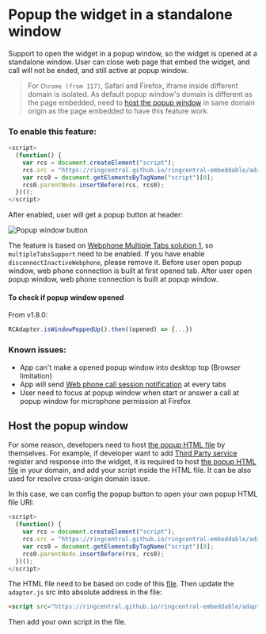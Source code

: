 # Popup the widget in a standalone window

Support to open the widget in a popup window, so the widget is opened at a standalone window. User can close web page that embed the widget, and call will not be ended, and still active at popup window.

> For `Chrome (from 117)`, Safari and Firefox, iframe inside different domain is isolated. As default popup window's domain is different as the page embedded, need to [host the popup window](popup-window.md#host-the-popup-window) in same domain origin as the page embedded to have this feature work.

### To enable this feature:

```js
<script>
  (function() {
    var rcs = document.createElement("script");
    rcs.src = "https://ringcentral.github.io/ringcentral-embeddable/adapter.js?enablePopup=1&multipleTabsSupport=1";
    var rcs0 = document.getElementsByTagName("script")[0];
    rcs0.parentNode.insertBefore(rcs, rcs0);
  })();
</script>
```

After enabled, user will get a popup button at header:

![Popup window button](https://user-images.githubusercontent.com/7036536/114856037-32e26180-9e19-11eb-9e41-46d40ff50c2d.png)

The feature is based on [Webphone Multiple Tabs solution 1](multiple-tabs.md#option-1-have-only-connection-in-first-opened-tab), so `multipleTabsSupport` need to be  enabled. If you have enable `disconnectInactiveWebphone`, please remove it. Before user open popup window, web phone connection is built at first opened tab. After user open popup window, web phone connection is built at popup window.

#### To check if popup window opened

From v1.8.0:

```js
RCAdapter.isWindowPoppedUp().then((opened) => {...})
```

### Known issues:

* App can't make a opened popup window into desktop top (Browser limitation)
* App will send [Web phone call session notification](widget-event.md#web-phone-call-event) at every tabs
* User need to focus at popup window when start or answer a call at popup window for microphone permission at Firefox

## Host the popup window

For some reason, developers need to host [the popup HTML file](https://github.com/ringcentral/ringcentral-embeddable/blob/master/src/popup.html) by themselves. For example, if developer want to add [Third Party service](https://github.com/ringcentral/ringcentral-embeddable/blob/master/docs/third-party-service-in-widget.md#third-party-service-in-widget) register and response into the widget, it is required to host [the popup HTML file](https://github.com/ringcentral/ringcentral-embeddable/blob/master/src/popup.html) in your domain, and add your script inside the HTML file. It can be also used for resolve cross-origin domain issue.

In this case, we can config the popup button to open your own popup HTML file URI:

```js
<script>
  (function() {
    var rcs = document.createElement("script");
    rcs.src = "https://ringcentral.github.io/ringcentral-embeddable/adapter.js?enablePopup=1&popupPageUri=your_popup_html_file_uri";
    var rcs0 = document.getElementsByTagName("script")[0];
    rcs0.parentNode.insertBefore(rcs, rcs0);
  })();
</script>
```

The HTML file need to be based on code of this [file](https://github.com/ringcentral/ringcentral-embeddable/blob/master/src/popup.html). Then update the `adapter.js` src into absolute address in the file:

```html
<script src="https://ringcentral.github.io/ringcentral-embeddable/adapter.js"></script>
```

Then add your own script in the file.
